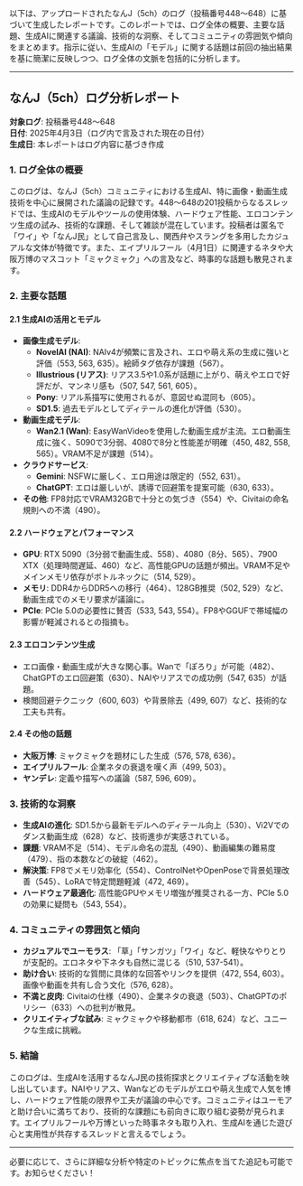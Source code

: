 以下は、アップロードされたなんJ（5ch）のログ（投稿番号448～648）に基づいて生成したレポートです。このレポートでは、ログ全体の概要、主要な話題、生成AIに関連する議論、技術的な洞察、そしてコミュニティの雰囲気や傾向をまとめます。指示に従い、生成AIの「モデル」に関する話題は前回の抽出結果を基に簡潔に反映しつつ、ログ全体の文脈を包括的に分析します。

---

## **なんJ（5ch）ログ分析レポート**
**対象ログ**: 投稿番号448～648  
**日付**: 2025年4月3日（ログ内で言及された現在の日付）  
**生成日**: 本レポートはログ内容に基づき作成

### **1. ログ全体の概要**
このログは、なんJ（5ch）コミュニティにおける生成AI、特に画像・動画生成技術を中心に展開された議論の記録です。448～648の201投稿からなるスレッドでは、生成AIのモデルやツールの使用体験、ハードウェア性能、エロコンテンツ生成の試み、技術的な課題、そして雑談が混在しています。投稿者は匿名で「ワイ」や「なんJ民」として自己言及し、関西弁やスラングを多用したカジュアルな文体が特徴です。また、エイプリルフール（4月1日）に関連するネタや大阪万博のマスコット「ミャクミャク」への言及など、時事的な話題も散見されます。

### **2. 主要な話題**
#### **2.1 生成AIの活用とモデル**
- **画像生成モデル**:
  - **NovelAI (NAI)**: NAIv4が頻繁に言及され、エロや萌え系の生成に強いと評価（553, 563, 635）。絵師タグ依存が課題（567）。
  - **Illustrious (リアス)**: リアス3.5や1.0系が話題に上がり、萌えやエロで好評だが、マンネリ感も（507, 547, 561, 605）。
  - **Pony**: リアル系描写に使用されるが、意図せぬ混同も（605）。
  - **SD1.5**: 過去モデルとしてディテールの進化が評価（530）。
- **動画生成モデル**:
  - **Wan2.1 (Wan)**: EasyWanVideoを使用した動画生成が主流。エロ動画生成に強く、5090で3分弱、4080で8分と性能差が明確（450, 482, 558, 565）。VRAM不足が課題（514）。
- **クラウドサービス**:
  - **Gemini**: NSFWに厳しく、エロ用途は限定的（552, 631）。
  - **ChatGPT**: エロは厳しいが、誘導で回避策を提案可能（630, 633）。
- **その他**: FP8対応でVRAM32GBで十分との気づき（554）や、Civitaiの命名規則への不満（490）。

#### **2.2 ハードウェアとパフォーマンス**
- **GPU**: RTX 5090（3分弱で動画生成、558）、4080（8分、565）、7900 XTX（処理時間遅延、460）など、高性能GPUの話題が頻出。VRAM不足やメインメモリ依存がボトルネックに（514, 529）。
- **メモリ**: DDR4からDDR5への移行（464）、128GB推奨（502, 529）など、動画生成でのメモリ要求が議論に。
- **PCIe**: PCIe 5.0の必要性に賛否（533, 543, 554）。FP8やGGUFで帯域幅の影響が軽減されるとの指摘も。

#### **2.3 エロコンテンツ生成**
- エロ画像・動画生成が大きな関心事。Wanで「ぽろり」が可能（482）、ChatGPTのエロ回避策（630）、NAIやリアスでの成功例（547, 635）が話題。
- 検閲回避テクニック（600, 603）や背景除去（499, 607）など、技術的な工夫も共有。

#### **2.4 その他の話題**
- **大阪万博**: ミャクミャクを題材にした生成（576, 578, 636）。
- **エイプリルフール**: 企業ネタの衰退を嘆く声（499, 503）。
- **ヤンデレ**: 定義や描写への議論（587, 596, 609）。

### **3. 技術的な洞察**
- **生成AIの進化**: SD1.5から最新モデルへのディテール向上（530）、Vi2Vでのダンス動画生成（628）など、技術進歩が実感されている。
- **課題**: VRAM不足（514）、モデル命名の混乱（490）、動画編集の難易度（479）、指の本数などの破綻（462）。
- **解決策**: FP8でメモリ効率化（554）、ControlNetやOpenPoseで背景処理改善（545）、LoRAで特定問題軽減（472, 469）。
- **ハードウェア最適化**: 高性能GPUやメモリ増強が推奨される一方、PCIe 5.0の効果に疑問も（543, 554）。

### **4. コミュニティの雰囲気と傾向**
- **カジュアルでユーモラス**: 「草」「サンガツ」「ワイ」など、軽快なやりとりが支配的。エロネタや下ネタも自然に混じる（510, 537-541）。
- **助け合い**: 技術的な質問に具体的な回答やリンクを提供（472, 554, 603）。画像や動画を共有し合う文化（576, 628）。
- **不満と皮肉**: Civitaiの仕様（490）、企業ネタの衰退（503）、ChatGPTのポリシー（633）への批判が散見。
- **クリエイティブな試み**: ミャクミャクや移動都市（618, 624）など、ユニークな生成に挑戦。

### **5. 結論**
このログは、生成AIを活用するなんJ民の技術探求とクリエイティブな活動を映し出しています。NAIやリアス、Wanなどのモデルがエロや萌え生成で人気を博し、ハードウェア性能の限界や工夫が議論の中心です。コミュニティはユーモアと助け合いに満ちており、技術的な課題にも前向きに取り組む姿勢が見られます。エイプリルフールや万博といった時事ネタも取り入れ、生成AIを通じた遊び心と実用性が共存するスレッドと言えるでしょう。

---

必要に応じて、さらに詳細な分析や特定のトピックに焦点を当てた追記も可能です。お知らせください！
